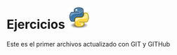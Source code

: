 # Ejercicios <img src="/assets/Python.png" width="50" height="50" alt="Python">

Este es el primer archivos actualizado con GIT y GITHub
